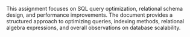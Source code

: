 This assignment focuses on SQL query optimization, relational schema design, and performance improvements. The document provides a structured approach to optimizing queries, indexing methods, relational algebra expressions, and overall observations on database scalability.
